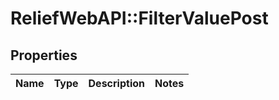 # ReliefWebAPI::FilterValuePost

## Properties
Name | Type | Description | Notes
------------ | ------------- | ------------- | -------------


